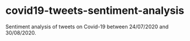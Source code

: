 # covid19-tweets-sentiment-analysis
Sentiment analysis of tweets on Covid-19 between 24/07/2020 and 30/08/2020.
